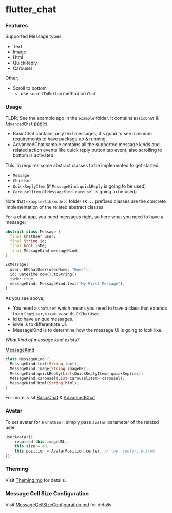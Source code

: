 # flutter_chat

### Features

Supported Message types;
- Text
- Image
- Html
- QuickReply
- Carousel

Other;

- Scroll to bottom
  + use `scrollToBottom` method on `Chat`

### Usage

TLDR;
See the example app in the `example` folder. It contains `BasicChat` & `AdvancedChat` pages.
* BasicChat contains only text messages, it's good to see minimum requirements to have package up & running.
* AdvancedChat sample contains all the supported message kinds and related action events like quick reply button tap event, also scrolling to bottom is activated.


This lib requires some abstract classes to be implemented to get started.
* `Message` 
* `ChatUser`
* `QuickReplyItem` (if `MessageKind.quickReply` is going to be used)
* `CarouselItem` (if `MessageKind.carousel` is going to be used)

Note that `example/lib/models` folder `EK...` prefixed classes are the concrete implementation of the related abstract classes.

For a chat app, you need messages right, so here what you need to have a message;

```dart
abstract class Message {
  final ChatUser user;
  final String id;
  final bool isMe;
  final MessageKind messageKind;
}

EKMessage(
  user: EKChatUser(userName: "Enes"),
  id: DateTime.now().toString(),
  isMe: true,
  messageKind: MessageKind.text("My First Message"),
)
```

As you see above; 
* You need a `ChatUser` which means you need to have a class that extends from `ChatUser`, in our case its `EKChatUser`.
* id to have unique messages.
* isMe is to differentiate UI.
* MessageKind is to determine how the message UI is going to look like.

*What kind of message kind exists?*

[MessageKind](./lib/src/models/message_kind.dart)

```dart
class MessageKind {
  MessageKind.text(String text);
  MessageKind.image(String imageURL);
  MessageKind.quickReply(List<QuickReplyItem> quickReplies);
  MessageKind.carousel(List<CarouselItem> carousel);
  MessageKind.html(String html);
}
```

For more, visit [BasicChat](./example/lib/basic_chat.dart) & [AdvancedChat](./example/lib/advanced_chat.dart) 

### Avatar

To set avatar for a `ChatUser`, simply pass `avatar` parameter of the related user.

```dart
UserAvatar({
    required this.imageURL,
    this.size = 40,
    this.position = AvatarPosition.center, // top, center, bottom
});
```

### Theming

Visit [Theming.md](Theming.md) for details.

### Message Cell Size Configuration

Visit [MessageCellSizeConfiguration.md](MessageCellSizeConfiguration.md) for details.